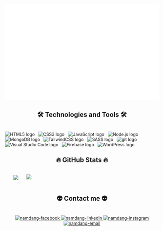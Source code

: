 <!-- NamKuL -->
<a href="#" target="_blank">
  <img src="svg/namdang.svg" width="1200" alt="namkul" />
</a>

<h2 align="center">🛠 Technologies and Tools 🛠</h2>
<br>
<!-- https://simpleicons.org/ -->
<span><img src="https://img.icons8.com/dusk/75/000000/html-5.png" alt="HTML5 logo" title="HTML5" /></span>
&nbsp;
<span><img src="https://img.icons8.com/dusk/75/000000/css3.png" alt="CSS3 logo" title="CSS3" /></span>
&nbsp;
<span><img src="https://cdn-icons-png.flaticon.com/128/1199/1199124.png" height="75px" width="75px" alt="JavaScript logo" title="JavaScript" /></span>
&nbsp;
<span><img src="https://img.icons8.com/fluency/75/FFFFFF/node-js.png" alt="Node.js logo" title="Node.js" /></span>
&nbsp;
<span><img src="https://img.icons8.com/external-tal-revivo-shadow-tal-revivo/75/000000/external-mongodb-a-cross-platform-document-oriented-database-program-logo-shadow-tal-revivo.png" alt="MongoDB logo" title="MongoDB"/></span>
&nbsp;
<span><img src="https://img.icons8.com/color/75/000000/tailwind_css.png" alt="TailwindCSS logo" title="TailwindCSS" /></span>
&nbsp;
<span><img src="https://img.icons8.com/color/75/000000/sass.png" alt="SASS logo" title="SASS" /></span>
&nbsp;
<span><img src="https://img.icons8.com/color/75/000000/git.png" alt="git logo" title="git" /></span>
&nbsp;
<span><img src="https://img.icons8.com/dusk/75/228BE6/visual-studio-code-2019.png" alt="Visual Studio Code logo" title="Visual Studio Code" /></span>
&nbsp;
<span><img src="https://img.icons8.com/color/75/000000/firebase.png" alt="Firebase logo" title="Firebase" /></span>
&nbsp;
<span><img src="https://img.icons8.com/dusk/75/000000/wordpress--v1.png" alt="WordPress logo" title="WordPress" /></span>
&nbsp;

<br>
<h2 align="center">🔥 GitHub Stats 🔥</h2>
<!-- https://github.com/anuraghazra/github-readme-stats -->
<br>
<div align=center>
  <a href="#" title="NamKuL">
    <img width="315" align="center" src="https://github-readme-stats.vercel.app/api/top-langs/?username=dhnbroken&hide=c%23,powershell,Mathematica,Ruby,Objective-C,Objective-C%2b%2b,Cuda&title_color=61dafb&text_color=ffffff&icon_color=61dafb&bg_color=20232a&langs_count=8&layout=compact&border_color=61dafb&hide_border=true" />
  </a>
  <a href="#" title="NamKuL">
    <img align="right" width="434" src="https://github-readme-stats.vercel.app/api?username=dhnbroken&show_icons=true&theme=react&border_color=61dafb&hide_border=true" />
  </a>
</div>

<br>
<h2 align="center">👽 Contact me 👽</h2>
<br>
<!-- https://icons8.com -->
<div align="center">
  <a href="https://www.facebook.com/nam.dang.22/" target="blank">
    <img src="https://img.icons8.com/bubbles/100/000000/facebook-new.png" alt="namdang-facebook" />
  </a>
  <a href="https://www.linkedin.com/in/namkul/" target="blank">
    <img src="https://img.icons8.com/bubbles/100/000000/linkedin.png" alt="namdang-linkedin" />
  </a>
  <a href="https://www.instagram.com/dhnbroken/" target="blank">
    <img src="https://img.icons8.com/bubbles/100/000000/instagram.png" alt="namdang-instagram" />
  </a>
  <a href="mailto:bdfnatsu@gmail.com" target="top">
    <img src="https://img.icons8.com/bubbles/100/000000/apple-mail.png" alt="namdang-email" />
  </a>
</div>



